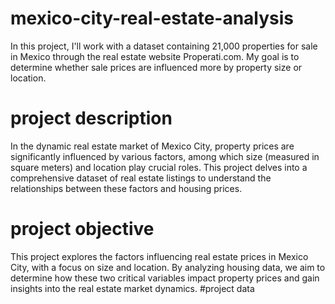 # mexico-city-real-estate-analysis
In this project, I'll work with a dataset containing 21,000 properties for sale in Mexico through the real estate website Properati.com. My goal is to determine whether sale prices are influenced more by property size or location.
# project description
In the dynamic real estate market of Mexico City, property prices are significantly influenced by various factors, among which size (measured in square meters) and location play crucial roles. This project delves into a comprehensive dataset of real estate listings to understand the relationships between these factors and housing prices.
# project objective
This project explores the factors influencing real estate prices in Mexico City, with a focus on size and location. By analyzing housing data, we aim to determine how these two critical variables impact property prices and gain insights into the real estate market dynamics.
#project data

